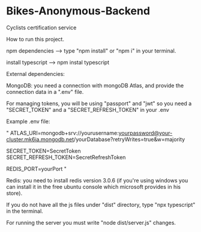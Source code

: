 # Bikes-Anonymous-Backend
Cyclists certification service

How to run this project.

npm dependencies --> type "npm install" or "npm i" in your terminal.

install typescript --> npm instal typescript

External dependencies:

MongoDB: you need a connection with mongoDB Atlas, and provide the connection data in a ".env" file. 

For managing tokens, you will be using "passport" and "jwt" so you need a "SECRET_TOKEN" and a "SECRET_REFRESH_TOKEN" in your .env

Example .env file: 

"
ATLAS_URI=mongodb+srv://yourusername:yourpassword@your-cluster.mk6ia.mongodb.net/yourDatabase?retryWrites=true&w=majority

SECRET_TOKEN=SecretToken
SECRET_REFRESH_TOKEN=SecretRefreshToken

REDIS_PORT=yourPort
"

Redis: you need to install redis version 3.0.6 (if you're using windows you can install it in the free ubuntu console which microsoft provides in his store).

If you do not have all the js files under "dist" directory, type "npx typescript" in the terminal.

For running the server you must write "node dist/server.js" changes.
